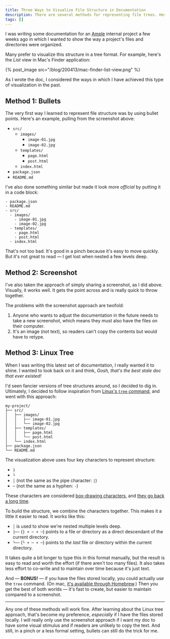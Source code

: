 ```yaml
---
title: Three Ways to Visualize File Structure in Documentation
description: There are several methods for representing file trees. Here are three, along with some quick pros and cons for each.
tags: []
---
```


I was writing some documentation for an [Ample](https://www.helloample.com/) internal project a few weeks ago in which I wanted to show the way a project's files and directories were organized.

Many prefer to visualize this structure in a tree format. For example, here's the _List_ view in Mac's Finder application:

{% post_image src="/blog/200413/mac-finder-list-view.png" %}

As I wrote the doc, I considered the ways in which I have achieved this type of visualization in the past.

## Method 1: Bullets

The very first way I learned to represent file structure was by using bullet points. Here's an example, pulling from the screenshot above:

- `src/`
  - `images/`
    - `image-01.jpg`
    - `image-02.jpg`
  - `templates/`
    - `page.html`
    - `post.html`
  - `index.html`
- `package.json`
- `README.md`

I've also done something similar but made it look more _official_ by putting it in a code block:

```
- package.json
- README.md
- src/
  - images/
    - image-01.jpg
    - image-02.jpg
  - templates/
    - page.html
    - post.html
  - index.html
```

That's not too bad. It's good in a pinch because it's easy to move quickly. But it's not great to read — I get lost when nested a few levels deep.

## Method 2: Screenshot

I've also taken the approach of simply sharing a screenshot, as I did above. Visually, it works well. It gets the point across and is really quick to throw together.

The problems with the screenshot approach are twofold:

1. Anyone who wants to adjust the documentation in the future needs to take a new screenshot, which means they must also have the files on their computer.
2. It's an image (not text), so readers can't copy the contents but would have to retype.

## Method 3: Linux Tree

When I was writing this latest set of documentation, I really wanted it to shine. I wanted to look back on it and think, _Gosh, that's the best stale doc that ever existed!_

I'd seen fancier versions of tree structures around, so I decided to dig in. Ultimately, I decided to follow inspiration from [Linux's `tree` command](http://mama.indstate.edu/users/ice/tree/), and went with this approach:

```
my-project/
├── src/
│   ├── images/
│   │   ├── image-01.jpg
│   │   └── image-02.jpg
│   ├── templates/
│   │   ├── page.html
│   │   └── post.html
│   └── index.html
├── package.json
└── README.md
```

The visualization above uses four key characters to represent structure:

- `├`
- `└`
- `│` (not the same as the pipe character: `|`)
- `─` (not the same as a hyphen: `-`)

These characters are considered [box-drawing characters](https://en.wikipedia.org/wiki/Box-drawing_character), and [they go back a long time](https://theasciicode.com.ar/extended-ascii-code/box-drawing-character-single-line-lower-left-corner-ascii-code-192.html).

To build the structure, we combine the characters together. This makes it a little it easier to read. It works like this:

- `│` is used to show we're nested multiple levels deep.
- `├──` (`├ + ─ + ─`) points to a file or directory as a direct descendant of the current directory.
- `└──` (`└ + ─ + ─`) points to _the last_ file or directory within the current directory.

It takes quite a bit longer to type this in this format manually, but the result is easy to read and worth the effort (if there aren't too many files). It also takes less effort to co-write and to maintain over time because it's just text.

And — **BONUS!** — if you have the files stored locally, you could actually _use_ the `tree` command. (On mac, [it's available through Homebrew](https://formulae.brew.sh/formula/tree).) Then you get the best of both worlds — it's fast to create, but easier to maintain compared to a screenshot.

---

Any one of these methods will work fine. After learning about the Linux tree approach, that's become my preference, _especially_ if I have the files stored locally. I will really only use the screenshot approach if I want my doc to have some visual stimulus and if readers are unlikely to copy the text. And still, in a pinch or a less formal setting, bullets can still do the trick for me.
